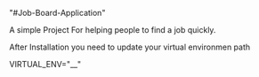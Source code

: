 "#Job-Board-Application" 

A simple Project For helping people to find a job quickly.


After Installation you need to update your virtual environmen path

VIRTUAL_ENV="__"